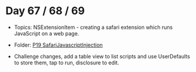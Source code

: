 # Day 67 / 68 / 69

- Topics: NSExtensionItem - creating a safari extension which runs JavaScript on a web page.

- Folder: [P19 SafariJavascriptInjection](https://github.com/JulesMoorhouse/100DaysOfSwift/tree/master/P19%20SafariJavascriptInjection/SafariJavascriptInjection)

- Challenge changes, add a table view to list scripts and use UserDefaults to store them, tap to run, disclosure to edit.